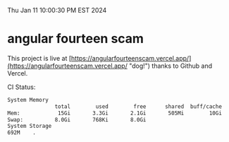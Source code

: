 Thu Jan 11 10:00:30 PM EST 2024

# angular fourteen scam


This project is live at [https://angularfourteenscam.vercel.app/](https://angularfourteenscam.vercel.app/ "dog!") thanks to Github and Vercel.

CI Status: 

```bash
System Memory
               total        used        free      shared  buff/cache   available
Mem:            15Gi       3.3Gi       2.1Gi       505Mi        10Gi        11Gi
Swap:          8.0Gi       768Ki       8.0Gi
System Storage
692M	.
```
```bash
